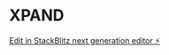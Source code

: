 # XPAND

[Edit in StackBlitz next generation editor ⚡️](https://stackblitz.com/~/github.com/kalisingh2277/XPAND)
